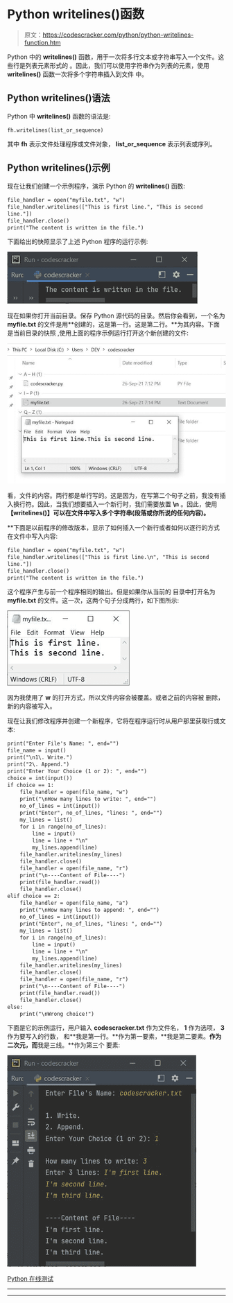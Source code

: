 # Python writelines()函数

> 原文：<https://codescracker.com/python/python-writelines-function.htm>

Python 中的 **writelines()** 函数，用于一次将多行文本或字符串写入一个文件。这些行是列表元素形式的 。因此，我们可以使用字符串作为列表的元素，使用 **writelines()** 函数一次将多个字符串插入到文件 中。

## Python writelines()语法

Python 中 **writelines()** 函数的语法是:

```
fh.writelines(list_or_sequence)
```

其中 **fh** 表示文件处理程序或文件对象， **list_or_sequence** 表示列表或序列。

## Python writelines()示例

现在让我们创建一个示例程序，演示 Python 的 **writelines()** 函数:

```
file_handler = open("myfile.txt", "w")
file_handler.writelines(["This is first line.", "This is second line."])
file_handler.close()
print("The content is written in the file.")
```

下面给出的快照显示了上述 Python 程序的运行示例:

![python writelines method](img/b490506796547398d40adad1db827527.png)

现在如果你打开当前目录。保存 Python 源代码的目录。然后你会看到，一个名为 **myfile.txt** 的文件是用**创建的，这是第一行。这是第二行。**为其内容。下面是当前目录的快照 ,使用上面的程序示例运行打开这个新创建的文件:

![writelines python method](img/b39292786adbec6ea2bebfa855c24938.png)

看，文件的内容。两行都是单行写的。这是因为，在写第二个句子之前，我没有插入换行符。因此，当我们想要插入一个新行时，我们需要放置 **\n** 。因此，使用 **【writelines()】可以在文件中写入多个字符串(段落或你所说的任何内容)。**

 **下面是以前程序的修改版本，显示了如何插入一个新行或者如何以逐行的方式在文件中写入内容:

```
file_handler = open("myfile.txt", "w")
file_handler.writelines(["This is first line.\n", "This is second line."])
file_handler.close()
print("The content is written in the file.")
```

这个程序产生与前一个程序相同的输出。但是如果你从当前的 目录中打开名为 **myfile.txt** 的文件。这一次，这两个句子分成两行，如下图所示:

![python writelines example](img/87bee453920a0869a445ccce7c15fbd9.png)

因为我使用了 **w** 的打开方式，所以文件内容会被覆盖。或者之前的内容被 删除，新的内容被写入。

现在让我们修改程序并创建一个新程序，它将在程序运行时从用户那里获取行或文本:

```
print("Enter File's Name: ", end="")
file_name = input()
print("\n1\. Write.")
print("2\. Append.")
print("Enter Your Choice (1 or 2): ", end="")
choice = int(input())
if choice == 1:
    file_handler = open(file_name, "w")
    print("\nHow many lines to write: ", end="")
    no_of_lines = int(input())
    print("Enter", no_of_lines, "lines: ", end="")
    my_lines = list()
    for i in range(no_of_lines):
        line = input()
        line = line + "\n"
        my_lines.append(line)
    file_handler.writelines(my_lines)
    file_handler.close()
    file_handler = open(file_name, "r")
    print("\n----Content of File----")
    print(file_handler.read())
    file_handler.close()
elif choice == 2:
    file_handler = open(file_name, "a")
    print("\nHow many lines to append: ", end="")
    no_of_lines = int(input())
    print("Enter", no_of_lines, "lines: ", end="")
    my_lines = list()
    for i in range(no_of_lines):
        line = input()
        line = line + "\n"
        my_lines.append(line)
    file_handler.writelines(my_lines)
    file_handler.close()
    file_handler = open(file_name, "r")
    print("\n----Content of File----")
    print(file_handler.read())
    file_handler.close()
else:
    print("\nWrong choice!")
```

下面是它的示例运行，用户输入 **codescracker.txt** 作为文件名， **1** 作为选项， **3** 作为要写入的行数， 和**我是第一行。**作为第一要素，**我是第二要素。**作为二次元，而**我是三线。**作为第三个 要素:

![python writelines program](img/81f06aea1f0ba7545f33a71c257a8c3a.png)

[Python 在线测试](/exam/showtest.php?subid=10)

* * *

* * ***